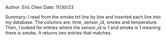Author: Eric Chen
Date: 11/30/23

Summary: I read from the smoke.txt line by line and inserted each line into my database. The columns are: time, sensor_id, smoke and temperature. Then, I looked for entries where the sensor_id is 1 and smoke is 1 meaning there is smoke. It returns two entries that matches.
